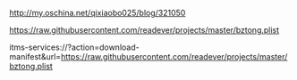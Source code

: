 http://my.oschina.net/qixiaobo025/blog/321050

https://raw.githubusercontent.com/readever/projects/master/bztong.plist

itms-services://?action=download-manifest&url=https://raw.githubusercontent.com/readever/projects/master/bztong.plist
